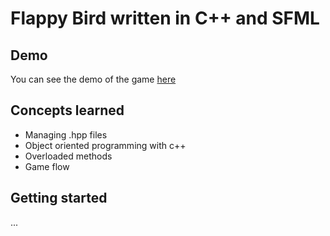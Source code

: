 # Flappy Bird written in C++ and SFML 

## Demo
You can see the demo of the game [here](https://www.youtube.com)

## Concepts learned 
- Managing .hpp files 
- Object oriented programming with c++ 
- Overloaded methods 
- Game flow 

## Getting started
...